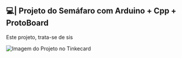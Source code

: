 ## 💻| Projeto do Semáfaro com Arduino + Cpp + ProtoBoard

  Este projeto, trata-se de sis

![Imagem do Projeto no Tinkecard](https://github.com/user-attachments/assets/49206bc0-7cde-4ada-b7f5-ab6e50eed3be)
